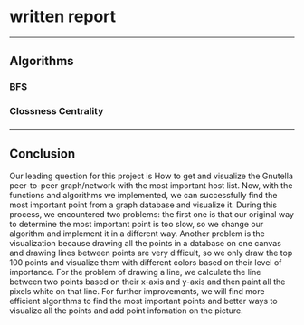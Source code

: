 # written report
****
## Algorithms
### BFS

### Clossness Centrality

### 

****
## Conclusion
Our leading question for this project is How to get and visualize the Gnutella peer-to-peer graph/network with the most important host list. Now, with the functions and algorithms we implemented, we can successfully find the most important point from a graph database and visualize it. During this process, we encountered two problems: the first one is that our original way to determine the most important point is too slow, so we change our algorithm and implement it in a different way. Another problem is the visualization because drawing all the points in a database on one canvas and drawing lines between points are very difficult, so we only draw the top 100 points and visualize them with different colors based on their level of importance. For the problem of drawing a line, we calculate the line between two points based on their x-axis and y-axis and then paint all the pixels white on that line. For further improvements, we will find more efficient algorithms to find the most important points and better ways to visualize all the points and add point infomation on the picture.
